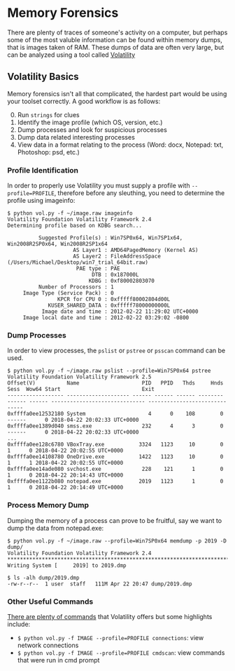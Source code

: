 # Memory Forensics

There are plenty of traces of someone's activity on a computer, but perhaps some of the most valuble information can be found within memory dumps, that is images taken of RAM. These dumps of data are often very large, but can be analyzed using a tool called [Volatility](http://www.volatilityfoundation.org/)

## Volatility Basics

Memory forensics isn't all that complicated, the hardest part would be using your toolset correctly. A good workflow is as follows:

0. Run `strings` for clues
1. Identify the image profile (which OS, version, etc.)
2. Dump processes and look for suspicious processes
3. Dump data related interesting processes
4. View data in a format relating to the process (Word: docx, Notepad: txt, Photoshop: psd, etc.)

### Profile Identification

In order to properly use Volatility you must supply a profile with `--profile=PROFILE`, therefore before any sleuthing, you need to determine the profile using imageinfo:

```
$ python vol.py -f ~/image.raw imageinfo
Volatility Foundation Volatility Framework 2.4
Determining profile based on KDBG search...

          Suggested Profile(s) : Win7SP0x64, Win7SP1x64, Win2008R2SP0x64, Win2008R2SP1x64
                     AS Layer1 : AMD64PagedMemory (Kernel AS)
                     AS Layer2 : FileAddressSpace (/Users/Michael/Desktop/win7_trial_64bit.raw)
                      PAE type : PAE
                           DTB : 0x187000L
                          KDBG : 0xf80002803070
          Number of Processors : 1
     Image Type (Service Pack) : 0
                KPCR for CPU 0 : 0xfffff80002804d00L
             KUSER_SHARED_DATA : 0xfffff78000000000L
           Image date and time : 2012-02-22 11:29:02 UTC+0000
     Image local date and time : 2012-02-22 03:29:02 -0800
```

### Dump Processes

In order to view processes, the `pslist` or `pstree` or `psscan` command can be used. 

```
$ python vol.py -f ~/image.raw pslist --profile=Win7SP0x64 pstree
Volatility Foundation Volatility Framework 2.5
Offset(V)          Name                    PID   PPID   Thds     Hnds   Sess  Wow64 Start                          Exit
------------------ -------------------- ------ ------ ------ -------- ------ ------ ------------------------------ ------------------------------
0xffffa0ee12532180 System                    4      0    108        0 ------      0 2018-04-22 20:02:33 UTC+0000
0xffffa0ee1389d040 smss.exe                232      4      3        0 ------      0 2018-04-22 20:02:33 UTC+0000
...
0xffffa0ee128c6780 VBoxTray.exe           3324   1123     10        0      1      0 2018-04-22 20:02:55 UTC+0000
0xffffa0ee14108780 OneDrive.exe           1422   1123     10        0      1      1 2018-04-22 20:02:55 UTC+0000
0xffffa0ee14ade080 svchost.exe             228    121      1        0      1      0 2018-04-22 20:14:43 UTC+0000
0xffffa0ee1122b080 notepad.exe            2019   1123      1        0      1      0 2018-04-22 20:14:49 UTC+0000
```

### Process Memory Dump

Dumping the memory of a process can prove to be fruitful, say we want to dump the data from notepad.exe:

```
$ python vol.py -f ~/image.raw --profile=Win7SP0x64 memdump -p 2019 -D dump/
Volatility Foundation Volatility Framework 2.4
************************************************************************
Writing System [     2019] to 2019.dmp

$ ls -alh dump/2019.dmp 
-rw-r--r--  1 user  staff   111M Apr 22 20:47 dump/2019.dmp
```

### Other Useful Commands

[There are plenty of commands](https://github.com/volatilityfoundation/volatility/wiki/Command-Reference) that Volatility offers but some highlights include:

- `$ python vol.py -f IMAGE --profile=PROFILE connections`: view network connections
- `$ python vol.py -f IMAGE --profile=PROFILE cmdscan`: view commands that were run in cmd prompt